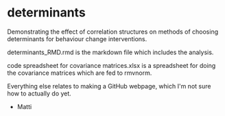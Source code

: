 # determinants
Demonstrating the effect of correlation structures on methods of choosing determinants for behaviour change interventions.

determinants_RMD.rmd is the markdown file which includes the analysis. 

code spreadsheet for covariance matrices.xlsx is a spreadsheet for doing the covariance matrices which are fed to rmvnorm.

Everything else relates to making a GitHub webpage, which I'm not sure how to actually do yet.

- Matti
